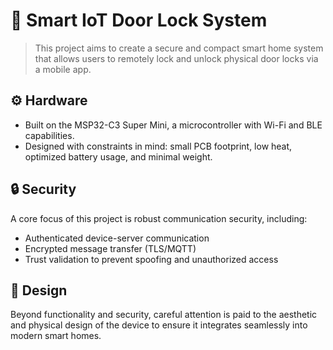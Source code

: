 # 🔐 Smart IoT Door Lock System

> This project aims to create a secure and compact smart home system that allows users to remotely lock and unlock physical door locks via a mobile app.

## ⚙️ Hardware
- Built on the MSP32-C3 Super Mini, a microcontroller with Wi-Fi and BLE capabilities.
- Designed with constraints in mind: small PCB footprint, low heat, optimized battery usage, and minimal weight.

## 🔒 Security
A core focus of this project is robust communication security, including:
- Authenticated device-server communication
- Encrypted message transfer (TLS/MQTT)
- Trust validation to prevent spoofing and unauthorized access

## 🎨 Design
Beyond functionality and security, careful attention is paid to the aesthetic and physical design of the device to ensure it integrates seamlessly into modern smart homes.
